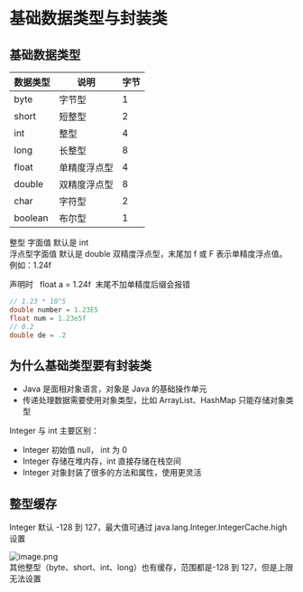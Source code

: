 # 基础数据类型与封装类

## 基础数据类型

| 数据类型 | 说明         | 字节 |
| -------- | ------------ | ---- |
| byte     | 字节型       | 1    |
| short    | 短整型       | 2    |
| int      | 整型         | 4    |
| long     | 长整型       | 8    |
| float    | 单精度浮点型 | 4    |
| double   | 双精度浮点型 | 8    |
| char     | 字符型       | 2    |
| boolean  | 布尔型       | 1    |

整型 字面值 默认是 int<br />浮点型字面值 默认是 double 双精度浮点型，末尾加 f 或 F 表示单精度浮点值。例如：1.24f

声明时   float a = 1.24f  末尾不加单精度后缀会报错

```java
// 1.23 * 10^5
double number = 1.23E5
float num = 1.23e5f
// 0.2
double de = .2
```

## 为什么基础类型要有封装类

- Java 是面相对象语言，对象是 Java 的基础操作单元
- 传递处理数据需要使用对象类型，比如 ArrayList、HashMap 只能存储对象类型

Integer 与 int 主要区别：

- Integer 初始值 null， int 为 0
- Integer 存储在堆内存，int 直接存储在栈空间
- Integer 对象封装了很多的方法和属性，使用更灵活

## 整型缓存

Integer 默认 -128 到 127，最大值可通过 java.lang.Integer.IntegerCache.high 设置<br />

![image.png](https://cdn.nlark.com/yuque/0/2023/png/161221/1687428969815-81ef1190-e986-42cd-9b84-d1f089a3b048.png#averageHue=%232f2c2b&clientId=u5369e535-687d-4&from=paste&height=297&id=uf028b337&originHeight=327&originWidth=949&originalType=binary&ratio=1.100000023841858&rotation=0&showTitle=false&size=52137&status=done&style=none&taskId=ua9d08779-764c-4d96-b38c-38990183746&title=&width=862.7272540281631)
<br /> 其他整型（byte、short、int、long）也有缓存，范围都是-128 到 127，但是上限无法设置
